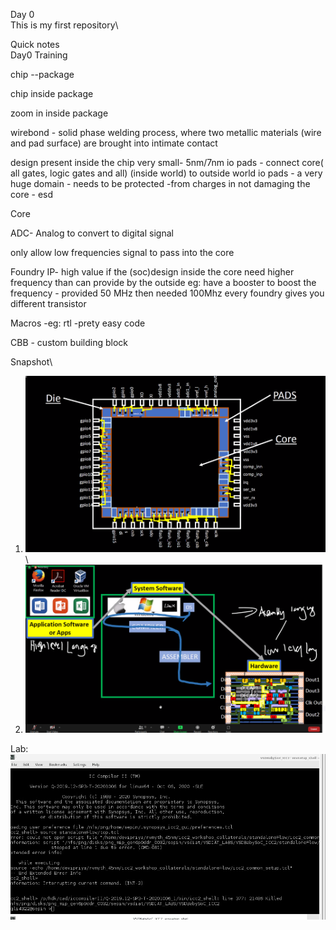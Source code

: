 Day 0\
This is my first repository\

Quick notes\
Day0 Training

chip --package

chip inside package

zoom in inside package

wirebond - solid phase welding process, where two metallic materials (wire and pad surface) are brought into intimate contact

design present inside the chip very small- 5nm/7nm
io pads - connect core( all gates, logic gates and all) (inside world) to outside world
io pads - a very huge domain
	- needs to be protected -from charges in not damaging the core  - esd


Core

ADC- Analog to convert to digital signal

only allow low frequencies signal to pass into the core

Foundry IP- high value 
if the (soc)design inside the core need higher frequency than can provide by the outside
eg: have a booster to boost the frequency - provided 50 MHz then needed 100Mhz
every foundry gives you different transistor 

Macros
-eg: rtl 
-prety easy code

CBB - custom building block

Snapshot\
1) ![This is an image](https://github.com/somsunee/Intel-sd-training/blob/81eeeace715967709f340c5434be8b16a7ffa0c2/Note1.png)\
2) ![This is an image](https://github.com/somsunee/Intel-sd-training/blob/40853f785234db37cf3bbd711dfa5a6daa035e25/Notes2.png)


Lab: \
![This is an image](https://github.com/somsunee/Intel-sd-training/blob/4bd3a17f4220f4f82107062dd5e2f01355473fc1/day-0.jpg)
